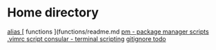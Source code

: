 Home directory
==============

[ alias ](alias/readme.md)
[ functions ](functions/readme.md
[ pm - package manager scripts ](pm/readme.md)
[ .vimrc ](vim_readme.md)
[ script ](script/readme.md)
[ consular - terminal scripting](consular/readme.md)
[ gitignore ](gitignore/readme.md)
[ todo ](todo/readme.md)

<!--
.muttrc
.zshrc
.gitignore
.msmtprc
.consularc
.bashrc
.gitconfig
.vim
-->
